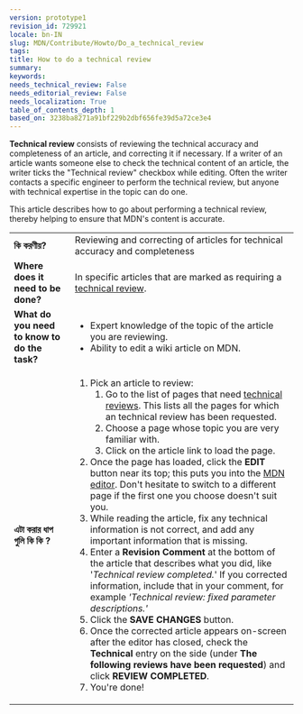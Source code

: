 ```yaml
---
version: prototype1
revision_id: 729921
locale: bn-IN
slug: MDN/Contribute/Howto/Do_a_technical_review
tags: 
title: How to do a technical review
summary: 
keywords: 
needs_technical_review: False
needs_editorial_review: False
needs_localization: True
table_of_contents_depth: 1
based_on: 3238ba8271a91bf229b2dbf656fe39d5a72ce3e4
---
```

<p class="summary"><strong>Technical review</strong> consists of reviewing the technical accuracy and completeness of an article, and correcting it if necessary. If a writer of an article wants someone else to check the technical content of an article, the writer ticks the "Technical review" checkbox while editing. Often the writer contacts a specific engineer to perform the technical review, but anyone with technical expertise in the topic can do one.</p>

<p><span class="seoSummary">This article describes how to go about performing a technical review, thereby helping to ensure that MDN's content is accurate.</span></p>

<table class="fullwidth-table">
 <tbody>
  <tr>
   <td><strong>কি করণীয়?</strong></td>
   <td>Reviewing and correcting of articles for technical accuracy and completeness</td>
  </tr>
  <tr>
   <td><strong>Where does it need to be done?</strong></td>
   <td>In specific articles that are marked as requiring a <a href="/en-US/docs/needs-review/technical">technical review</a>.</td>
  </tr>
  <tr>
   <td><strong>What do you need to know to do the task?</strong></td>
   <td>
    <ul>
     <li>Expert knowledge of the topic of the article you are reviewing.</li>
     <li>Ability to edit a wiki article on MDN.</li>
    </ul>
   </td>
  </tr>
  <tr>
   <td><strong>এটা করার ধাপ গুলি কি কি ?</strong></td>
   <td>
    <ol>
     <li>Pick an article to review:
      <ol>
       <li>Go to the list of pages that need <a href="/en-US/docs/needs-review/technical">technical reviews</a>. This lists all the pages for which an technical review has been requested.</li>
       <li>Choose a page whose topic you are very familiar with.</li>
       <li>Click on the article link to load the page.</li>
      </ol>
     </li>
     <li>Once the page has loaded, click the <strong>EDIT</strong> button near its top; this puts you into the <a href="/en-US/docs/MDN/Contribute/Editor">MDN editor</a>. Don't hesitate to switch to a different page if the first one you choose doesn't suit you.</li>
     <li>While reading the article, fix any technical information is not correct, and add any important information that is missing.</li>
     <li>Enter a <strong>Revision Comment</strong> at the bottom of the article that describes what you did, like '<em>Technical review completed.</em>' If you corrected information, include that in your comment, for example <em>'Technical review: fixed parameter descriptions.'</em></li>
     <li>Click the <strong>SAVE CHANGES</strong> button.</li>
     <li>Once the corrected article appears on-screen after the editor has closed, check the <strong>Technical</strong> entry on the side (under <strong>The following reviews have been requested</strong>) and click<strong> REVIEW COMPLETED</strong>.</li>
     <li>You're done!</li>
    </ol>
   </td>
  </tr>
 </tbody>
</table>

<p>&nbsp;</p>

